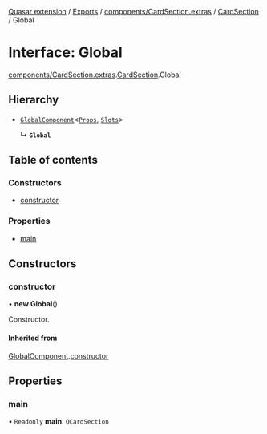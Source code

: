 [Quasar extension](../index.md) / [Exports](../modules.md) / [components/CardSection.extras](../modules/components_CardSection_extras.md) / [CardSection](../modules/components_CardSection_extras.CardSection.md) / Global

# Interface: Global

[components/CardSection.extras](../modules/components_CardSection_extras.md).[CardSection](../modules/components_CardSection_extras.CardSection.md).Global

## Hierarchy

- [`GlobalComponent`](components_api_misc.GlobalComponent.md)<[`Props`](components_CardSection_extras.CardSection.Props.md), [`Slots`](components_CardSection_extras.CardSection.Slots.md)\>

  ↳ **`Global`**

## Table of contents

### Constructors

- [constructor](components_CardSection_extras.CardSection.Global.md#constructor)

### Properties

- [main](components_CardSection_extras.CardSection.Global.md#main)

## Constructors

### constructor

• **new Global**()

Constructor.

#### Inherited from

[GlobalComponent](components_api_misc.GlobalComponent.md).[constructor](components_api_misc.GlobalComponent.md#constructor)

## Properties

### main

• `Readonly` **main**: `QCardSection`
